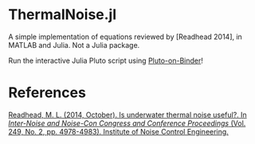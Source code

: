 # ThermalNoise.jl
A simple implementation of equations reviewed by [Readhead 2014], in MATLAB and Julia. Not a Julia package.

Run the interactive Julia Pluto script using [Pluto-on-Binder][Binder]!

# References
[Readhead, M. L. (2014, October). Is underwater thermal noise useful?. In _Inter-Noise and Noise-Con Congress and Conference Proceedings_ (Vol. 249, No. 2, pp. 4978-4983). Institute of Noise Control Engineering.][Readhead]

[Binder]: http://pluto-on-binder.glitch.me/
[Readhead]: https://www.acoustics.asn.au/conference_proceedings/INTERNOISE2014/papers/p757.pdf